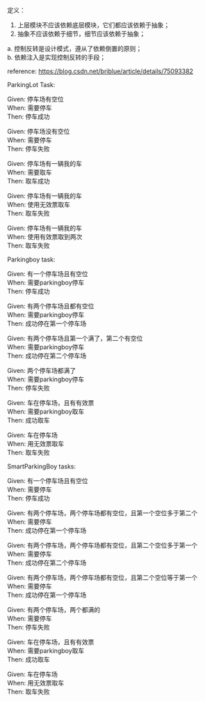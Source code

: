 定义：
1. 上层模块不应该依赖底层模块，它们都应该依赖于抽象；
2. 抽象不应该依赖于细节，细节应该依赖于抽象；

a. 控制反转是设计模式，遵从了依赖倒置的原则；  
b. 依赖注入是实现控制反转的手段；

reference:
https://blog.csdn.net/briblue/article/details/75093382

ParkingLot Task:

Given: 停车场有空位  
When: 需要停车  
Then: 停车成功  

Given: 停车场没有空位  
When: 需要停车  
Then: 停车失败  

Given: 停车场有一辆我的车  
When: 需要取车  
Then: 取车成功  

Given: 停车场有一辆我的车  
When: 使用无效票取车  
Then: 取车失败  

Given: 停车场有一辆我的车  
When: 使用有效票取到两次  
Then: 取车失败  

Parkingboy task:

Given: 有一个停车场且有空位  
When: 需要parkingboy停车  
Then: 停车成功  

Given: 有两个停车场且都有空位  
When: 需要parkingboy停车  
Then: 成功停在第一个停车场  

Given: 有两个停车场且第一个满了，第二个有空位  
When: 需要parkingboy停车  
Then: 成功停在第二个停车场  

Given: 两个停车场都满了  
When: 需要parkingboy停车  
Then: 停车失败  

Given: 车在停车场，且有有效票  
When: 需要parkingboy取车  
Then: 成功取车  

Given: 车在停车场  
When: 用无效票取车  
Then: 取车失败  

SmartParkingBoy tasks:

Given: 有一个停车场且有空位   
When: 需要停车  
Then: 停车成功  

Given: 有两个停车场，两个停车场都有空位，且第一个空位多于第二个     
When: 需要停车  
Then: 成功停在第一个停车场  

Given: 有两个停车场，两个停车场都有空位，且第二个空位多于第一个     
When: 需要停车  
Then: 成功停在第二个停车场 

Given: 有两个停车场，两个停车场都有空位，且第二个空位等于第一个     
When: 需要停车  
Then: 成功停在第一个停车场    

Given: 有两个停车场，两个都满的         
When: 需要停车  
Then: 停车失败  

Given: 车在停车场，且有有效票  
When: 需要parkingboy取车  
Then: 成功取车  

Given: 车在停车场  
When: 用无效票取车  
Then: 取车失败  
  